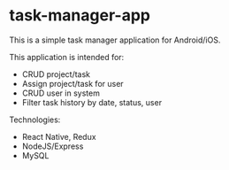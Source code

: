 # task-manager-app
This is a simple task manager application for Android/iOS.

This application is intended for:
- CRUD project/task
- Assign project/task for user
- CRUD user in system
- Filter task history by date, status, user

Technologies:
- React Native, Redux
- NodeJS/Express
- MySQL
